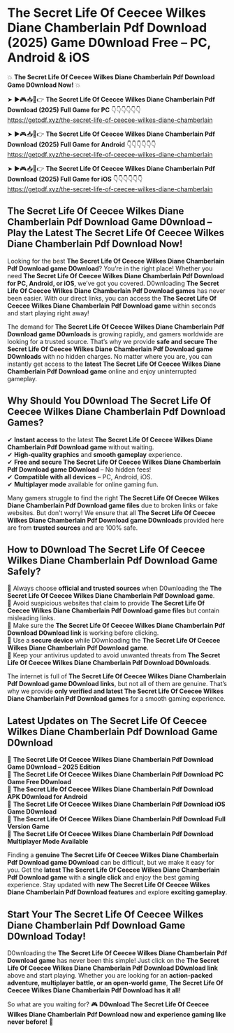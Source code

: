 # The Secret Life Of Ceecee Wilkes Diane Chamberlain Pdf Download (2025) Game D0wnload Free – PC, Android & iOS

💥 **The Secret Life Of Ceecee Wilkes Diane Chamberlain Pdf Download Game D0wnload Now!** 💥  

➤ ►🎮📥📱👉 **The Secret Life Of Ceecee Wilkes Diane Chamberlain Pdf Download (2025) Full Game for PC** 👇👇👇👇👇👇  
https://getpdf.xyz/the-secret-life-of-ceecee-wilkes-diane-chamberlain  

➤ ►🎮📥📱👉 **The Secret Life Of Ceecee Wilkes Diane Chamberlain Pdf Download (2025) Full Game for Android** 👇👇👇👇👇👇  
https://getpdf.xyz/the-secret-life-of-ceecee-wilkes-diane-chamberlain  

➤ ►🎮📥📱👉 **The Secret Life Of Ceecee Wilkes Diane Chamberlain Pdf Download (2025) Full Game for iOS** 👇👇👇👇👇👇  
https://getpdf.xyz/the-secret-life-of-ceecee-wilkes-diane-chamberlain  

## The Secret Life Of Ceecee Wilkes Diane Chamberlain Pdf Download Game D0wnload – Play the Latest The Secret Life Of Ceecee Wilkes Diane Chamberlain Pdf Download Now!

Looking for the best **The Secret Life Of Ceecee Wilkes Diane Chamberlain Pdf Download game D0wnload**? You’re in the right place! Whether you need **The Secret Life Of Ceecee Wilkes Diane Chamberlain Pdf Download for PC, Android, or iOS**, we’ve got you covered. D0wnloading **The Secret Life Of Ceecee Wilkes Diane Chamberlain Pdf Download games** has never been easier. With our direct links, you can access the **The Secret Life Of Ceecee Wilkes Diane Chamberlain Pdf Download game** within seconds and start playing right away!  

The demand for **The Secret Life Of Ceecee Wilkes Diane Chamberlain Pdf Download game D0wnloads** is growing rapidly, and gamers worldwide are looking for a trusted source. That’s why we provide **safe and secure The Secret Life Of Ceecee Wilkes Diane Chamberlain Pdf Download game D0wnloads** with no hidden charges. No matter where you are, you can instantly get access to the **latest The Secret Life Of Ceecee Wilkes Diane Chamberlain Pdf Download game** online and enjoy uninterrupted gameplay.  

## **Why Should You D0wnload The Secret Life Of Ceecee Wilkes Diane Chamberlain Pdf Download Games?**  

✔ **Instant access** to the latest **The Secret Life Of Ceecee Wilkes Diane Chamberlain Pdf Download game** without waiting.  
✔ **High-quality graphics** and **smooth gameplay** experience.  
✔ **Free and secure The Secret Life Of Ceecee Wilkes Diane Chamberlain Pdf Download game D0wnload** – No hidden fees!  
✔ **Compatible with all devices** – PC, Android, iOS.  
✔ **Multiplayer mode** available for online gaming fun.  

Many gamers struggle to find the right **The Secret Life Of Ceecee Wilkes Diane Chamberlain Pdf Download game files** due to broken links or fake websites. But don’t worry! We ensure that all **The Secret Life Of Ceecee Wilkes Diane Chamberlain Pdf Download game D0wnloads** provided here are from **trusted sources** and are 100% safe.  

## **How to D0wnload The Secret Life Of Ceecee Wilkes Diane Chamberlain Pdf Download Game Safely?**  

📌 Always choose **official and trusted sources** when D0wnloading the **The Secret Life Of Ceecee Wilkes Diane Chamberlain Pdf Download game**.  
📌 Avoid suspicious websites that claim to provide **The Secret Life Of Ceecee Wilkes Diane Chamberlain Pdf Download game files** but contain misleading links.  
📌 Make sure the **The Secret Life Of Ceecee Wilkes Diane Chamberlain Pdf Download D0wnload link** is working before clicking.  
📌 Use a **secure device** while D0wnloading the **The Secret Life Of Ceecee Wilkes Diane Chamberlain Pdf Download game**.  
📌 Keep your antivirus updated to avoid unwanted threats from **The Secret Life Of Ceecee Wilkes Diane Chamberlain Pdf Download D0wnloads**.  

The internet is full of **The Secret Life Of Ceecee Wilkes Diane Chamberlain Pdf Download game D0wnload links**, but not all of them are genuine. That’s why we provide **only verified and latest The Secret Life Of Ceecee Wilkes Diane Chamberlain Pdf Download games** for a smooth gaming experience.  

## **Latest Updates on The Secret Life Of Ceecee Wilkes Diane Chamberlain Pdf Download Game D0wnload**  

🔹 **The Secret Life Of Ceecee Wilkes Diane Chamberlain Pdf Download Game D0wnload – 2025 Edition**  
🔹 **The Secret Life Of Ceecee Wilkes Diane Chamberlain Pdf Download PC Game Free D0wnload**  
🔹 **The Secret Life Of Ceecee Wilkes Diane Chamberlain Pdf Download APK D0wnload for Android**  
🔹 **The Secret Life Of Ceecee Wilkes Diane Chamberlain Pdf Download iOS Game D0wnload**  
🔹 **The Secret Life Of Ceecee Wilkes Diane Chamberlain Pdf Download Full Version Game**  
🔹 **The Secret Life Of Ceecee Wilkes Diane Chamberlain Pdf Download Multiplayer Mode Available**  

Finding a **genuine The Secret Life Of Ceecee Wilkes Diane Chamberlain Pdf Download game D0wnload** can be difficult, but we make it easy for you. Get the **latest The Secret Life Of Ceecee Wilkes Diane Chamberlain Pdf Download game** with a **single click** and enjoy the best gaming experience. Stay updated with **new The Secret Life Of Ceecee Wilkes Diane Chamberlain Pdf Download features** and explore **exciting gameplay**.  

## **Start Your The Secret Life Of Ceecee Wilkes Diane Chamberlain Pdf Download Game D0wnload Today!**  

D0wnloading the **The Secret Life Of Ceecee Wilkes Diane Chamberlain Pdf Download game** has never been this simple! Just click on the **The Secret Life Of Ceecee Wilkes Diane Chamberlain Pdf Download D0wnload link** above and start playing. Whether you are looking for an **action-packed adventure, multiplayer battle, or an open-world game**, **The Secret Life Of Ceecee Wilkes Diane Chamberlain Pdf Download has it all!**  

So what are you waiting for? 🎮 **D0wnload The Secret Life Of Ceecee Wilkes Diane Chamberlain Pdf Download now and experience gaming like never before!** 🚀  